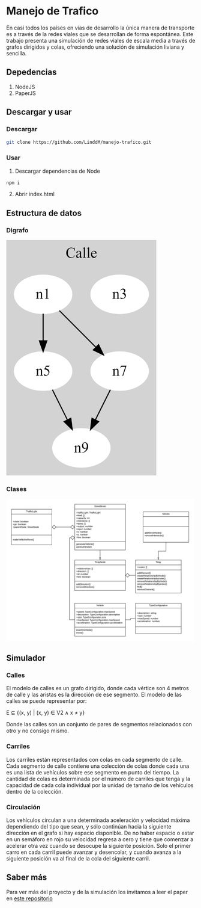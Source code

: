 # Manejo de Trafico
En casi todos los países en vías de desarrollo la única manera de transporte es a través de la redes viales que se desarrollan de forma espontánea. Este trabajo presenta una simulación de redes viales de escala media a través de grafos dirigidos y colas, ofreciendo una solución de simulación liviana y sencilla.
## Depedencias
1. NodeJS
2. PaperJS
## Descargar y usar
### Descargar
```bash
git clone https://github.com/LinddM/manejo-trafico.git
```
### Usar
1. Descargar dependencias de Node
```bash
npm i
```
2. Abrir index.html

## Estructura de datos
### Digrafo
<img src="street.png" style="width:400px">

### Clases
<img src="UML.jpeg" style="width:500px">

## Simulador
### Calles
El modelo de calles es un grafo dirigido, donde cada vértice son 4 metros de calle y las aristas es la dirección de ese segmento. El modelo de las calles se puede representar por:
 
E ⊆ {(x, y) | (x, y) ∈ V2 ∧ x ≠ y}

Donde las calles son un conjunto de pares de segmentos relacionados con otro y no consigo mismo.

### Carriles
Los carriles están representados con colas en cada segmento de calle.
Cada segmento de calle contiene una colección de colas donde cada una es una lista de vehículos sobre ese segmento en punto del tiempo. La cantidad de colas es determinada por el número de carriles que tenga y la capacidad de cada cola individual por la unidad de tamaño de los vehículos dentro de la colección.

### Circulación
Los vehículos circulan a una determinada aceleración y velocidad máxima dependiendo del tipo que sean, y sólo continúan hacia la siguiente dirección en el grafo si hay espacio disponible. De no haber espacio o estar en un semáforo en rojo su velocidad regresa a cero y tiene que comenzar a acelerar otra vez cuando se desocupe la siguiente posición. Solo el primer carro en cada carril puede avanzar y desencolar, y cuando avanza a la siguiente posición va al final de la cola del siguiente carril.

## Saber más
Para ver más del proyecto y de la simulación los invitamos a leer el paper en 
[este repositorio](Manejo_y_Simulación_de_Redes_Viales_con_Grafos_Dirigidos.pdf)